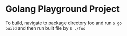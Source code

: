 <h1>Golang Playground Project</h1>

To build, navigate to package directory foo and run <code>$ go build</code> and then run built file by <code>$ ./foo</code>
